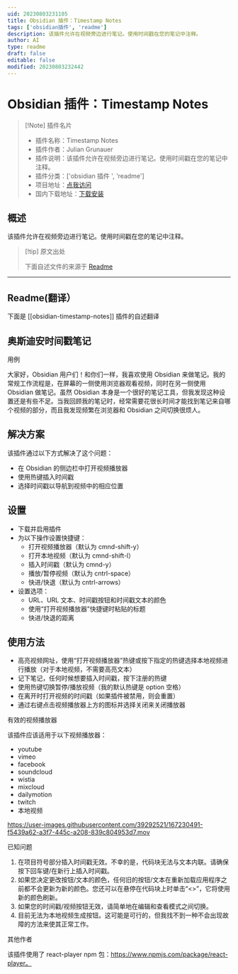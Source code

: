 ```yaml
---
uid: 20230803231105
title: Obsidian 插件：Timestamp Notes
tags: ['obsidian插件', 'readme']
description: 该插件允许在视频旁边进行笔记。使用时间戳在您的笔记中注释。
author: AI
type: readme
draft: false
editable: false
modified: 20230803232442
---
```


# Obsidian 插件：Timestamp Notes

> [!Note] 插件名片
> - 插件名称：Timestamp Notes
> - 插件作者：Julian Grunauer
> - 插件说明：该插件允许在视频旁边进行笔记。使用时间戳在您的笔记中注释。
> - 插件分类：['obsidian 插件 ', 'readme']
> - 项目地址：[点我访问](https://github.com/juliang22/ObsidianTimestampNotes)
> - 国内下载地址：[下载安装](https://pkmer.cn/products/plugin/pluginMarket/?obsidian-timestamp-notes)

## 概述

该插件允许在视频旁边进行笔记。使用时间戳在您的笔记中注释。

> [!tip] 原文出处
>
>下面自述文件的来源于 [Readme](https://ghproxy.net/https://raw.githubusercontent.com/juliang22/ObsidianTimestampNotes/master/README.md)
>

---

## Readme(翻译）

下面是 [[obsidian-timestamp-notes]] 插件的自述翻译

## 奥斯迪安时间戳笔记

用例

大家好，Obsidian 用户们！和你们一样，我喜欢使用 Obsidian 来做笔记。我的常规工作流程是，在屏幕的一侧使用浏览器观看视频，同时在另一侧使用 Obsidian 做笔记。虽然 Obsidian 本身是一个很好的笔记工具，但我发现这种设置还是有些不足。当我回顾我的笔记时，经常需要花很长时间才能找到笔记来自哪个视频的部分，而且我发现频繁在浏览器和 Obsidian 之间切换很烦人。

## 解决方案

该插件通过以下方式解决了这个问题：

- 在 Obsidian 的侧边栏中打开视频播放器
- 使用热键插入时间戳
- 选择时间戳以导航到视频中的相应位置

## 设置

- 下载并启用插件
- 为以下操作设置快捷键：
  - 打开视频播放器（默认为 cmnd-shift-y）
  - 打开本地视频（默认为 cmnd-shift-l）
  - 插入时间戳（默认为 cmnd-y）
  - 播放/暂停视频（默认为 cntrl-space）
  - 快进/快退（默认为 cntrl-arrows）
- 设置选项：
  - URL、URL 文本、时间戳按钮和时间戳文本的颜色
  - 使用“打开视频播放器”快捷键时粘贴的标题
  - 快进/快退的距离

## 使用方法

- 高亮视频网址，使用“打开视频播放器”热键或按下指定的热键选择本地视频进行播放（对于本地视频，不需要高亮文本）
- 记下笔记，任何时候想要插入时间戳，按下注册的热键
- 使用热键切换暂停/播放视频（我的默认热键是 option 空格）
- 在离开时打开视频的时间戳（如果插件被禁用，则会重置）
- 通过右键点击视频播放器上方的图标并选择关闭来关闭播放器

有效的视频播放器

该插件应该适用于以下视频播放器：

- youtube
- vimeo
- facebook
- soundcloud
- wistia
- mixcloud
- dailymotion
- twitch
- 本地视频

<https://user-images.githubusercontent.com/39292521/167230491-f5439a62-a3f7-445c-a208-839c804953d7.mov>

已知问题

1. 在项目符号部分插入时间戳无效。不幸的是，代码块无法与文本内联。请确保按下回车键/在新行上插入时间戳。
2. 如果您决定更改按钮/文本的颜色，任何旧的按钮/文本在重新加载应用程序之前都不会更新为新的颜色。您还可以在悬停在代码块上时单击“<>”，它将使用新的颜色刷新。
3. 如果您的时间戳/视频按钮无效，请简单地在编辑和查看模式之间切换。
4. 目前无法为本地视频生成按钮。这可能是可行的，但我找不到一种不会出现故障的方法来使其正常工作。

其他作者

该插件使用了 react-player npm 包：<https://www.npmjs.com/package/react-player。>
